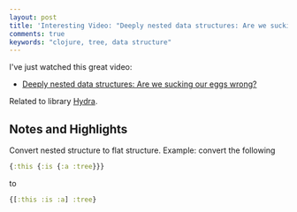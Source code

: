 ```yaml
---
layout: post
title: 'Interesting Video: "Deeply nested data structures: Are we sucking our eggs wrong?"'
comments: true
keywords: "clojure, tree, data structure"
---
```


I've just watched this great video:

- [Deeply nested data structures: Are we sucking our eggs wrong?](https://skillsmatter.com/skillscasts/9158-deeply-nested-data-structures-are-we-sucking-our-eggs-wrong)

Related to library [Hydra](https://github.com/adwelly/hydra).

## Notes and Highlights

Convert nested structure to flat structure. Example: convert the following

```clojure
{:this {:is {:a :tree}}}
```

to

```clojure
{[:this :is :a] :tree}
```

